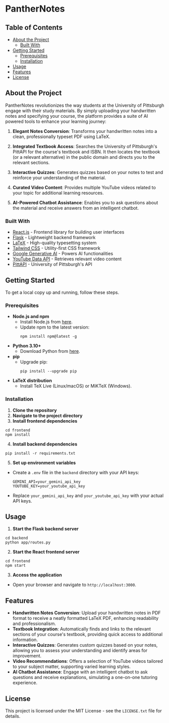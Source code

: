 # PantherNotes

## Table of Contents

- [About the Project](#about-the-project)
  - [Built With](#built-with)
- [Getting Started](#getting-started)
  - [Prerequisites](#prerequisites)
  - [Installation](#installation)
- [Usage](#usage)
- [Features](#features)
- [License](#license)

## About the Project

PantherNotes revolutionizes the way students at the University of Pittsburgh engage with their study materials. By simply uploading your handwritten notes and specifying your course, the platform provides a suite of AI powered tools to enhance your learning journey:

1. **Elegant Notes Conversion**: Transforms your handwritten notes into a clean, professionally typeset PDF using LaTeX.

2. **Integrated Textbook Access**: Searches the University of Pittsburgh's PittAPI for the course's textbook and ISBN. It then locates the textbook (or a relevant alternative) in the public domain and directs you to the relevant  sections.

3. **Interactive Quizzes**: Generates quizzes based on your notes to test and reinforce your understanding of the material.

4. **Curated Video Content**: Provides multiple YouTube videos related to your topic for additional learning resources.

5. **AI-Powered Chatbot Assistance**: Enables you to ask questions about the material and receive answers from an intelligent chatbot.

### Built With

- [React.js](https://reactjs.org/) - Frontend library for building user interfaces
- [Flask](https://flask.palletsprojects.com/) - Lightweight backend framework
- [LaTeX](https://www.latex-project.org/) - High-quality typesetting system
- [Tailwind CSS](https://tailwindcss.com/) - Utility-first CSS framework
- [Google Generative AI](https://ai.google/) - Powers AI functionalities
- [YouTube Data API](https://developers.google.com/youtube/v3) - Retrieves relevant video content
- [PittAPI](https://pypi.org/project/pittapi/) - University of Pittsburgh's API

## Getting Started

To get a local copy up and running, follow these steps.

### Prerequisites

- **Node.js and npm**
  - Install Node.js from [here](https://nodejs.org/).
  - Update npm to the latest version:
    ```
    npm install npm@latest -g
    ```
- **Python 3.10+**
  - Download Python from [here](https://www.python.org/downloads/).
- **pip**
  - Upgrade pip:
    ```
    pip install --upgrade pip
    ```
- **LaTeX distribution**
  - Install TeX Live (Linux/macOS) or MiKTeX (Windows).

### Installation

1. **Clone the repository**
2. **Navigate to the project directory**
3. **Install frontend dependencies**
```
cd frontend
npm install
```
4. **Install backend dependencies**
```
pip install -r requirements.txt
```
5. **Set up environment variables**
- Create a `.env` file in the `backend` directory with your API keys:
  ```
  GEMINI_API=your_gemini_api_key
  YOUTUBE_KEY=your_youtube_api_key
  ```
- Replace `your_gemini_api_key` and `your_youtube_api_key` with your actual API keys.

## Usage

1. **Start the Flask backend server**
```
cd backend
python app/routes.py
```
2. **Start the React frontend server**
```
cd frontend
npm start
```
3. **Access the application**
- Open your browser and navigate to `http://localhost:3000`.

## Features

- **Handwritten Notes Conversion**: Upload your handwritten notes in PDF format to receive a neatly formatted LaTeX PDF, enhancing readability and professionalism.
- **Textbook Integration**: Automatically finds and links to the relevant sections of your course's textbook, providing quick access to additional information.
- **Interactive Quizzes**: Generates custom quizzes based on your notes, allowing you to assess your understanding and identify areas for improvement.
- **Video Recommendations**: Offers a selection of YouTube videos tailored to your subject matter, supporting varied learning styles.
- **AI Chatbot Assistance**: Engage with an intelligent chatbot to ask questions and receive explanations, simulating a one-on-one tutoring experience.

## License

This project is licensed under the MIT License - see the `LICENSE.txt` file for details.

